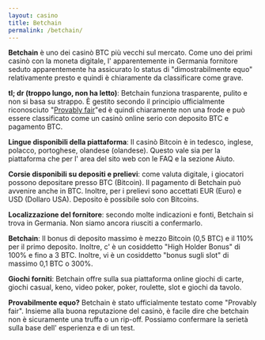 ```yaml
---
layout: casino
title: Betchain
permalink: /betchain/
---
```


<strong>Betchain</strong> è uno dei casinò BTC più vecchi sul mercato. Come uno dei primi casinò con la moneta digitale, l' apparentemente in Germania fornitore seduto apparentemente ha assicurato lo status di "dimostrabilmente equo" relativamente presto e quindi è chiaramente da classificare come grave.

<strong>tl; dr (troppo lungo, non ha letto)</strong>: Betchain funziona trasparente, pulito e non si basa su strappo. È gestito secondo il principio ufficialmente riconosciuto "<a href="http://www.btccasino.it/provably-fair/">Provably fair</a>"ed è quindi chiaramente non una frode e può essere classificato come un casinò online serio con deposito BTC e pagamento BTC.

<strong>Lingue disponibili della piattaforma</strong>: Il casinò Bitcoin è in tedesco, inglese, polacco, portoghese, olandese (olandese). Questo vale sia per la piattaforma che per l' area del sito web con le FAQ e la sezione Aiuto.

<strong>Corsie disponibili su depositi e prelievi</strong>: come valuta digitale, i giocatori possono depositare presso BTC (Bitcoin). Il pagamento di Betchain può avvenire anche in BTC. Inoltre, per i prelievi sono accettati EUR (Euro) e USD (Dollaro USA). Deposito è possibile solo con Bitcoins.

<strong>Localizzazione del fornitore</strong>: secondo molte indicazioni e fonti, Betchain si trova in Germania. Non siamo ancora riusciti a confermarlo.

<strong>Betchain</strong>: Il bonus di deposito massimo è mezzo Bitcoin (0,5 BTC) e il 110% per il primo deposito. Inoltre, c' è un cosiddetto "High Holder Bonus" di 100% e fino a 3 BTC. Inoltre, vi è un cosiddetto "bonus sugli slot" di massimo 0,1 BTC o 300%.

<strong>Giochi forniti</strong>: Betchain offre sulla sua piattaforma online giochi di carte, giochi casual, keno, video poker, poker, roulette, slot e giochi da tavolo.

<strong>Provabilmente equo?</strong> Betchain è stato ufficialmente testato come "Provably fair". Insieme alla buona reputazione del casinò, è facile dire che betchain non è sicuramente una truffa o un rip-off. Possiamo confermare la serietà sulla base dell' esperienza e di un test.
